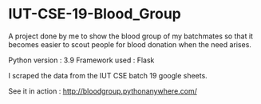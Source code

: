 # IUT-CSE-19-Blood_Group

A project done by me to show the blood group of my batchmates so that it becomes easier to scout people for blood donation when the need arises.

Python version : 3.9
Framework used : Flask

I scraped the data from the IUT CSE batch 19 google sheets.

See it in action : http://bloodgroup.pythonanywhere.com/
